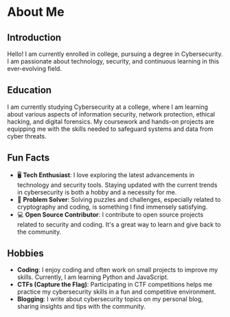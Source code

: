 # About Me

## Introduction

Hello! I am currently enrolled in college, pursuing a degree in Cybersecurity. I am passionate about technology, security, and continuous learning in this ever-evolving field.

## Education

I am currently studying Cybersecurity at a college, where I am learning about various aspects of information security, network protection, ethical hacking, and digital forensics. My coursework and hands-on projects are equipping me with the skills needed to safeguard systems and data from cyber threats.

## Fun Facts

- 🖥️ **Tech Enthusiast**: I love exploring the latest advancements in technology and security tools. Staying updated with the current trends in cybersecurity is both a hobby and a necessity for me.
- 🧩 **Problem Solver**: Solving puzzles and challenges, especially related to cryptography and coding, is something I find immensely satisfying.
- 💻 **Open Source Contributor**: I contribute to open source projects related to security and coding. It's a great way to learn and give back to the community.

## Hobbies

- **Coding**: I enjoy coding and often work on small projects to improve my skills. Currently, I am learning Python and JavaScript.
- **CTFs (Capture the Flag)**: Participating in CTF competitions helps me practice my cybersecurity skills in a fun and competitive environment.
- **Blogging**: I write about cybersecurity topics on my personal blog, sharing insights and tips with the community.

